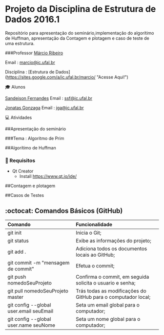 # Projeto da Disciplina de Estrutura de Dados 2016.1

  Repositório para apresentação do seminário,implementação do algorítimo de Huffman, 
  apresentação da Contagem e plotagem e caso de teste de uma estrutura.

###Professor
  [Márcio Ribeiro](https://sites.google.com/a/ic.ufal.br/marcio/ "Professor Márcio Ribeiro")

  Email : <marcio@ic.ufal.br>

  Disciplina : [Estrutura de Dados] (https://sites.google.com/a/ic.ufal.br/marcio/ "Acesse Aqui!")

:mortar_board: Alunos

  [Sandeison Fernandes](https://www.linkedin.com/in/SandeisonFernandes "Sandeison Fernandes")
  Email : <ssf@ic.ufal.br>
  
  [Jonatas Gonzaga](https://github.com/jgaraujo "Jonatas Gonzaga")
  Email : <jga@ic.ufal.br>
  

:computer: Atividades

##Apresentação do seminário


###Tema : Algoritmo de Prim




##Algorítimo de Huffman






### :beginner: Requisitos 
* Qt Creator
  * Install <https://www.qt.io/ide/>








##Contagem e plotagem







##Casos de Testes









## :octocat: Comandos Básicos (GitHub)
Comando | Funcionalidade
:-- | :-- 
git init | Inicia o Git;
git status | Exibe as informações do projeto;
git add . | Adiciona  todos os documentos locais ao GitHub;
git commit -m "mensagem de commit" | Efetua o commit;
git push nomedoSeuProjeto | Confirma o commit, em seguida solicita o usuario e senha;
git pull nomedoSeuProjeto master | Trás todas as modificações do GitHub para o computador local;
git config --global user.email seuEmail | Seta um email global para o computador;
git config --global user.name seuNome | Seta um nome global para o computador;

